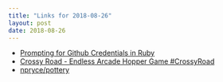 ```yaml
---
title: "Links for 2018-08-26"
layout: post
date: 2018-08-26
---
```


* [Prompting for Github Credentials in Ruby](https://code.dblock.org/2018/08/23/prompting-for-github-credentials-in-ruby.html)
* [Crossy Road - Endless Arcade Hopper Game #CrossyRoad](http://crossyroad.com)
* [npryce/pottery](https://github.com/npryce/pottery)
